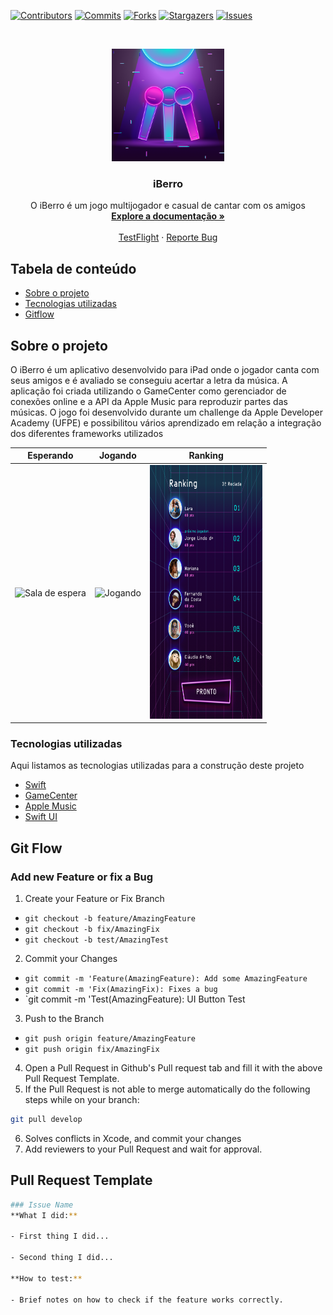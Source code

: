 [![Contributors][contributors-shield]][contributors-url]
[![Commits][commits-shield]][commits-url]
[![Forks][forks-shield]][forks-url]
[![Stargazers][stars-shield]][stars-url]
[![Issues][issues-shield]][issues-url]

<!-- PROJECT LOGO -->
<br />
<p align="center">
  <a href="https://github.com/DaniloLira/iBerro">
    <img src="assets/logo.png" alt="Logo" width="180" height="180">
  </a>

  <h3 align="center">iBerro</h3>

  <p align="center">
    O iBerro é um jogo multijogador e casual de cantar com os amigos
    <br />
    <a href="https://github.com/DaniloLira/iBerro"><strong>Explore a documentação »</strong></a>
    <br />
    <br />
    <a href="https://github.com/DaniloLira/iBerro">TestFlight</a>
    ·
    <a href="https://github.com/DaniloLira/iBerro">Reporte Bug</a>
  </p>
</p>



<!-- TABLE OF CONTENTS -->
## Tabela de conteúdo

* [Sobre o projeto](#sobre-o-projeto)
* [Tecnologias utilizadas](#tecnologias-utilizadas)
* [Gitflow](#gitflow)


<!-- ABOUT THE PROJECT -->
## Sobre o projeto
O iBerro é um aplicativo desenvolvido para iPad onde o jogador canta com seus amigos e é avaliado se conseguiu acertar a letra da música. A aplicação foi criada utilizando o GameCenter como gerenciador de conexões online e a API da Apple Music para reproduzir partes das músicas. O jogo foi desenvolvido durante um challenge da Apple Developer Academy (UFPE) e possibilitou vários aprendizado em relação a integração dos diferentes frameworks utilizados

| Esperando | Jogando | Ranking |
|----------|----------|----------|
| <img src="assets/esperando.png" alt="Sala de espera" width="180.5" height="406">  |  <img src="assets/jogando.png" alt="Jogando" width="180.5" height="406">  |  <img src="assets/ranking.png" alt="Tela de Ranking" width="180.5" height="406">  |


### Tecnologias utilizadas
Aqui listamos as tecnologias utilizadas para a construção deste projeto
* [Swift](https://swift.org/)
* [GameCenter](https://developer.apple.com/game-center/)
* [Apple Music](https://developer.apple.com/documentation/applemusicapi/)
* [Swift UI](https://developer.apple.com/documentation/swiftui/)

<!-- MARKDOWN LINKS & IMAGES -->
<!-- https://www.markdownguide.org/basic-syntax/#reference-style-links -->
[contributors-shield]: https://img.shields.io/github/contributors/DaniloLira/iBerro.svg?style=flat-square
[contributors-url]: https://img.shields.io/github/contributors/DaniloLira/iBerro
[forks-shield]: https://img.shields.io/github/forks/DaniloLira/iBerro.svg?style=flat-square
[forks-url]: https://img.shields.io/github/forks/DaniloLira/iBerro
[commits-shield]: https://img.shields.io/github/last-commit/DaniloLira/iBerro.svg?style=flat-square
[commits-url]: https://img.shields.io/github/last-commit/DaniloLira/iBerro
[stars-shield]: https://img.shields.io/github/stars/DaniloLira/iBerro.svg?style=flat-square
[stars-url]: https://img.shields.io/github/stars/DaniloLira/iBerro
[issues-shield]: https://img.shields.io/github/issues/DaniloLira/iBerro.svg?style=flat-square
[issues-url]: https://img.shields.io/github/issues/DaniloLira/iBerro
[product-screenshot]: images/screenshot.png

<!-- Git Flow -->
## Git Flow

### Add new Feature or fix a Bug

1. Create your Feature or Fix Branch
  * `git checkout -b feature/AmazingFeature`
  * `git checkout -b fix/AmazingFix`
  * `git checkout -b test/AmazingTest`
2. Commit your Changes
  * `git commit -m 'Feature(AmazingFeature): Add some AmazingFeature`
  * `git commit -m 'Fix(AmazingFix): Fixes a bug`
  * `git commit -m 'Test(AmazingFeature): UI Button Test
3. Push to the Branch
  * `git push origin feature/AmazingFeature`
  * `git push origin fix/AmazingFix`
4. Open a Pull Request in Github's Pull request tab and fill it with the above Pull Request Template.
5. If the Pull Request is not able to merge automatically do the following steps while on your branch:
```sh
git pull develop
```
6. Solves conflicts in Xcode, and commit your changes
7. Add reviewers to your Pull Request and wait for approval.

## Pull Request Template
```sh
### Issue Name
**What I did:**

- First thing I did...

- Second thing I did...

**How to test:**

- Brief notes on how to check if the feature works correctly.
```
